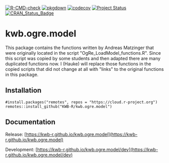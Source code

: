 [![R-CMD-check](https://github.com/KWB-R/kwb.ogre.model/workflows/R-CMD-check/badge.svg)](https://github.com/KWB-R/kwb.ogre.model/actions?query=workflow%3AR-CMD-check)
[![pkgdown](https://github.com/KWB-R/kwb.ogre.model/workflows/pkgdown/badge.svg)](https://github.com/KWB-R/kwb.ogre.model/actions?query=workflow%3Apkgdown)
[![codecov](https://codecov.io/github/KWB-R/kwb.ogre.model/branch/master/graphs/badge.svg)](https://codecov.io/github/KWB-R/kwb.ogre.model)
[![Project Status](https://img.shields.io/badge/lifecycle-experimental-orange.svg)](https://www.tidyverse.org/lifecycle/#experimental)
[![CRAN_Status_Badge](https://www.r-pkg.org/badges/version/kwb.ogre.model)]()

# kwb.ogre.model

This package contains the functions written by
Andreas Matzinger that were originally located in the script
"OgRe_LoadModel_functions.R".  Since this script was copied by some
students and then adapted there are many duplicated functions now. I
(Hauke) will replace those functions in the copied scripts that did
not change at all with "links" to the original functions in this
package.

## Installation

```{r echo = TRUE, eval = FALSE}
#install.packages("remotes", repos = "https://cloud.r-project.org")
remotes::install_github("KWB-R/kwb.ogre.model")
```

## Documentation

Release: [https://kwb-r.github.io/kwb.ogre.model](https://kwb-r.github.io/kwb.ogre.model)

Development: [https://kwb-r.github.io/kwb.ogre.model/dev](https://kwb-r.github.io/kwb.ogre.model/dev)
